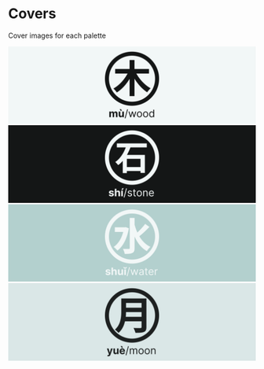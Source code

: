 # Covers

Cover images for each palette


[![mù - the light theme](./Mu-Cover.png?raw=true)](../Palette%20Styles/Mu-Style.png)
[![shí - the light theme](./Shi-Cover.png?raw=true)](../Palette%20Styles/Shi-Style.png)
[![shuǐ - the colours](./Shui-Cover.png?raw=true)](../Palette%20Styles/Shui-Style.png)
[![yuè - the grayscale](./Yue-Cover.png?raw=true)](../Palette%20Styles/Yue-Style.png)
